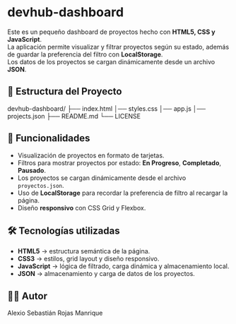 # devhub-dashboard

Este es un pequeño dashboard de proyectos hecho con **HTML5, CSS y JavaScript**.  
La aplicación permite visualizar y filtrar proyectos según su estado, además de guardar la preferencia del filtro con **LocalStorage**.  
Los datos de los proyectos se cargan dinámicamente desde un archivo **JSON**.

## 📂 Estructura del Proyecto
devhub-dashboard/
├── index.html
│── styles.css
│── app.js
│── projects.json
├── README.md
└── LICENSE

## 🚀 Funcionalidades
- Visualización de proyectos en formato de tarjetas.
- Filtros para mostrar proyectos por estado: **En Progreso**, **Completado**, **Pausado**.
- Los proyectos se cargan dinámicamente desde el archivo `proyectos.json`.
- Uso de **LocalStorage** para recordar la preferencia de filtro al recargar la página.
- Diseño **responsivo** con CSS Grid y Flexbox.

## 🛠️ Tecnologías utilizadas
- **HTML5** → estructura semántica de la página.  
- **CSS3** → estilos, grid layout y diseño responsivo.  
- **JavaScript** → lógica de filtrado, carga dinámica y almacenamiento local.  
- **JSON** → almacenamiento y carga de datos de los proyectos.  

## 👨‍💻 Autor
Alexio Sebastián Rojas Manrique

